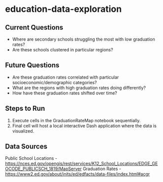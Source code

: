 # education-data-exploration
## Current Questions
- Where are secondary schools struggling the most with low graduation rates?
- Are these schools clustered in particular regions?
## Future Questions
- Are these graduation rates correlated with particular socioeconomic/demographic categories?
- What are the regions with high graduation rates doing differently?
- How have these graduation rates shifted over time?

## Steps to Run
1. Execute cells in the GraduationRateMap notebook sequentially.
2. Final cell will host a local interactive Dash application where the data is visualized.


## Data Sources
Public School Locations - https://nces.ed.gov/opengis/rest/services/K12_School_Locations/EDGE_GEOCODE_PUBLICSCH_1819/MapServer
Graduation Rates - https://www2.ed.gov/about/inits/ed/edfacts/data-files/index.html#acgr
